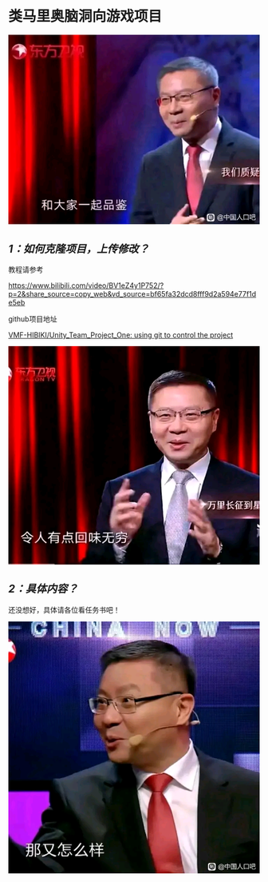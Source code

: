 # 类马里奥脑洞向游戏项目


![image](Imagebackground/vv.png)

## *1：如何克隆项目，上传修改？*

教程请参考

https://www.bilibili.com/video/BV1eZ4y1P752/?p=2&share_source=copy_web&vd_source=bf65fa32dcd8fff9d2a594e77f1de5eb

github项目地址

[VMF-HIBIKI/Unity_Team_Project_One: using git to control the project](https://github.com/VMF-HIBIKI/Unity_Team_Project_One)

![image](Imagebackground/vv1.png)

## *2：具体内容？*

还没想好，具体请各位看任务书吧！

![image](Imagebackground/vv2.png)
